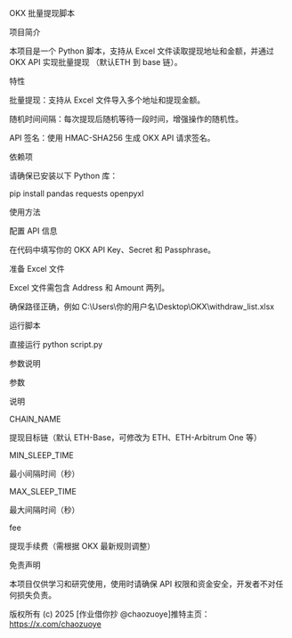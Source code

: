 OKX 批量提现脚本

项目简介

本项目是一个 Python 脚本，支持从 Excel 文件读取提现地址和金额，并通过 OKX API 实现批量提现 （默认ETH 到 base 链）。

特性

批量提现：支持从 Excel 文件导入多个地址和提现金额。

随机时间间隔：每次提现后随机等待一段时间，增强操作的随机性。

API 签名：使用 HMAC-SHA256 生成 OKX API 请求签名。

依赖项

请确保已安装以下 Python 库：

pip install pandas requests openpyxl

使用方法

配置 API 信息

在代码中填写你的 OKX API Key、Secret 和 Passphrase。

准备 Excel 文件

Excel 文件需包含 Address 和 Amount 两列。

确保路径正确，例如 C:\Users\你的用户名\Desktop\OKX\withdraw_list.xlsx

运行脚本

直接运行 python script.py

参数说明

参数

说明

CHAIN_NAME

提现目标链（默认 ETH-Base，可修改为 ETH、ETH-Arbitrum One 等）

MIN_SLEEP_TIME

最小间隔时间（秒）

MAX_SLEEP_TIME

最大间隔时间（秒）

fee

提现手续费（需根据 OKX 最新规则调整）

免责声明

本项目仅供学习和研究使用，使用时请确保 API 权限和资金安全，开发者不对任何损失负责。

版权所有 (c) 2025 [作业借你抄 @chaozuoye]推特主页：https://x.com/chaozuoye
